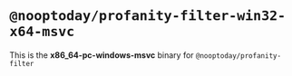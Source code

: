# `@nooptoday/profanity-filter-win32-x64-msvc`

This is the **x86_64-pc-windows-msvc** binary for `@nooptoday/profanity-filter`
